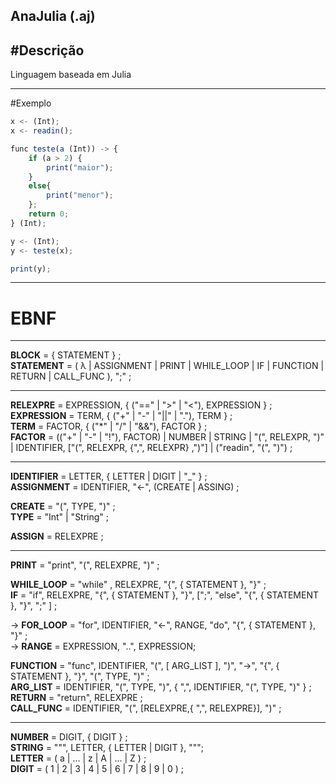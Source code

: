 ## AnaJulia (.aj)

#Descrição
----------
Linguagem baseada em Julia

----------
#Exemplo
``` js
x <- (Int);
x <- readin();

func teste(a (Int)) -> {
    if (a > 2) {
        print("maior");
    }
    else{
        print("menor");
    };
    return 0;
} (Int);

y <- (Int);
y <- teste(x);

print(y);
```

-------
# EBNF
--------

**BLOCK** = { STATEMENT } ;  
**STATEMENT** = ( λ | ASSIGNMENT | PRINT | WHILE_LOOP | IF | FUNCTION | RETURN | CALL_FUNC ), ";" ;

------

**RELEXPRE** = EXPRESSION, { ("==" | ">" | "<"), EXPRESSION } ;  
**EXPRESSION** = TERM, { ("+" | "-" | "||" | "."), TERM } ;  
**TERM** = FACTOR, { ("*" | "/" | "&&"), FACTOR } ;  
**FACTOR** = (("+" | "-" | "!"), FACTOR) | NUMBER | STRING | "(", RELEXPR, ")" | IDENTIFIER, ["(", RELEXPR, {",", RELEXPR} ,")"] | ("readin", "(", ")") ;

-------

**IDENTIFIER** = LETTER, { LETTER | DIGIT | "_" } ;  
**ASSIGNMENT** = IDENTIFIER, "<-", (CREATE | ASSING) ;  

**CREATE** = "(", TYPE, ")" ;  
**TYPE** = "Int" | "String" ;

**ASSIGN** = RELEXPRE ;

-------

**PRINT** = "print", "(", RELEXPRE, ")" ;  

**WHILE_LOOP** = "while" , RELEXPRE, "{", { STATEMENT }, "}" ;  
**IF** = "if", RELEXPRE, "{", { STATEMENT }, "}", [";", "else", "{", { STATEMENT }, "}", ";" ] ;  

-> **FOR_LOOP** = "for", IDENTIFIER, "<-", RANGE, "do", "{", { STATEMENT }, "}" ;  
-> **RANGE** = EXPRESSION, "..", EXPRESSION;

**FUNCTION** = "func", IDENTIFIER, "(", [ ARG_LIST ], ")", "->", "{", { STATEMENT }, "}", "(", TYPE, ")" ;  
**ARG_LIST** = IDENTIFIER, "(", TYPE, ")", { ",", IDENTIFIER, "(", TYPE, ")" } ;  
**RETURN** = "return", RELEXPRE ;  
**CALL_FUNC** = IDENTIFIER, "(", [RELEXPRE,{ ",", RELEXPRE}], ")" ;  

------

**NUMBER** = DIGIT, { DIGIT } ;  
**STRING** = """, LETTER, { LETTER | DIGIT }, """;  
**LETTER** = ( a | ... | z | A | ... | Z ) ;  
**DIGIT** = ( 1 | 2 | 3 | 4 | 5 | 6 | 7 | 8 | 9 | 0 ) ;  

